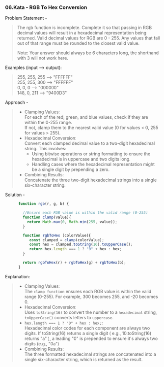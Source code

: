 ### 06.Kata - RGB To Hex Conversion 
Problem Statement -
> The rgb function is incomplete. Complete it so that passing in RGB decimal values will result in a hexadecimal representation being returned. Valid decimal values for RGB are 0 - 255. Any values that fall out of that range must be rounded to the closest valid value.
> 
> Note: Your answer should always be 6 characters long, the shorthand with 3 will not work here.

Examples (input --> output):
> 255, 255, 255 --> "FFFFFF"\
> 255, 255, 300 --> "FFFFFF"\
> 0, 0, 0       --> "000000"\
> 148, 0, 211   --> "9400D3"

Approach -
> - Clamping Values:\
>   For each of the red, green, and blue values, check if they are within the 0-255 range.\
>   If not, clamp them to the nearest valid value (0 for values < 0, 255 for values > 255).
> - Hexadecimal Conversion:\
>   Convert each clamped decimal value to a two-digit hexadecimal string. This involves:
>   - Using bitwise operations or string formatting to ensure the hexadecimal is in uppercase and two digits long.
>   - Handling cases where the hexadecimal representation might be a single digit by prepending a zero.
> - Combining Results:\
>   Concatenate the three two-digit hexadecimal strings into a single six-character string.

Solution -
```js
      function rgb(r, g, b) {

        //Ensure each RGB value is within the valid range (0-255)
        function clamp(value){
          return Math.max(0, Math.min(255, value));
        }

        function rgbToHex (colorValue){
           const clamped = clamp(colorValue);
           const hex = clamped.toString(16).toUpperCase();
           return hex.length === 1 ? "0" + hex : hex;
        }

        return rgbToHex(r) + rgbToHex(g) + rgbToHex(b);
      }
```

Explanation:
> - Clamping Values:\
>   The `clamp function` ensures each RGB value is within the valid range (0-255). For example, 300 becomes 255, and -20 becomes 0.
> - Hexadecimal Conversion:\
>   Uses `toString(16)` to convert the number to a `hexadecimal` string, `toUpperCase()` converts letters to `uppercase`.
> - ` hex.length === 1 ? "0" + hex : hex; `:\
>   Hexadecimal color codes for each component are always two digits. If toString(16) returns a single digit ( e.g., 10.toString(16) returns "a" ), a leading "0" is prepended to ensure it's always two digits (e.g., "0a")
> - Combining Results:\
>   The three formatted hexadecimal strings are concatenated into a single six-character string, which is returned as the result.
